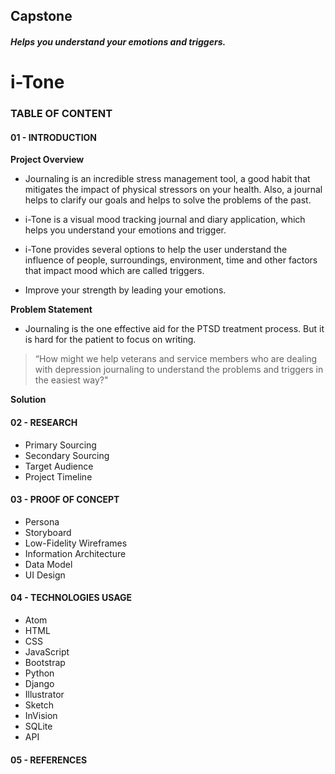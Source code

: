 ## Capstone

##### Helps you understand your emotions and triggers.
# i-Tone


### TABLE OF CONTENT
#### 01 - INTRODUCTION
**Project Overview**
- Journaling is an incredible stress management tool, a good habit that mitigates the
impact of physical stressors on your health. Also, a journal helps to clarify our goals
and helps to solve the problems of the past.

- i-Tone is a visual mood tracking journal and diary application, which helps you
understand your emotions and trigger.

- i-Tone provides several options to help the user understand the influence of people,
surroundings, environment, time and other factors that impact mood which are
called triggers.

- Improve your strength by leading your emotions.

**Problem Statement**
- Journaling is the one effective aid for the PTSD treatment process. But it is hard for
the patient to focus on writing.

> “How might we help veterans and service members who are dealing with depression
journaling to understand the problems and triggers in the easiest way?"

**Solution**


#### 02 - RESEARCH
* Primary Sourcing
* Secondary Sourcing
* Target Audience
* Project Timeline

#### 03 - PROOF OF CONCEPT
* Persona
* Storyboard
* Low-Fidelity Wireframes
* Information Architecture
* Data Model
* UI Design

#### 04 - TECHNOLOGIES USAGE
* Atom
* HTML
* CSS
* JavaScript
* Bootstrap
* Python
* Django
* Illustrator
* Sketch
* InVision
* SQLite
* API

#### 05 - REFERENCES

